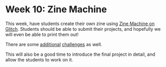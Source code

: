 # Week 10: Zine Machine
This week, have students create their own zine using [Zine Machine on Glitch](https://zine-machine.glitch.me/). Students should be able to submit their projects, and hopefully we will even be able to print them out!

There are some [additional](SpinningSquareChallenge.md) [challenges](AnimationFollowAlong.md) as well.

This will also be a good time to introduce the final project in detail, and allow the students to work on it.

